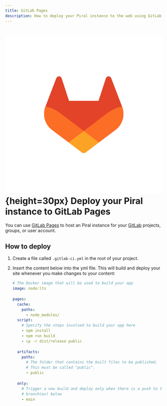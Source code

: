 ```yaml
---
title: GitLab Pages
description: How to deploy your Piral instance to the web using GitLab Pages.
---
```


# ![GitLab Logo](../logos/gitlab.svg){height=30px} Deploy your Piral instance to GitLab Pages

You can use [GitLab Pages](https://pages.gitlab.io/) to host an Piral instance for your [GitLab](https://about.gitlab.com/) projects, groups, or user account.

## How to deploy

1. Create a file called `.gitlab-ci.yml` in the root of your project.
2. Insert the content below into the yml file. This will build and deploy your site whenever you make changes to your content:

   ```yaml
   # The Docker image that will be used to build your app
   image: node:lts

   pages:
     cache:
       paths:
         - node_modules/
     script:
       # Specify the steps involved to build your app here
       - npm install
       - npm run build
       - cp -r dist/release public

     artifacts:
       paths:
         # The folder that contains the built files to be published.
         # This must be called "public".
         - public

     only:
       # Trigger a new build and deploy only when there is a push to the
       # branch(es) below
       - main
   ```
